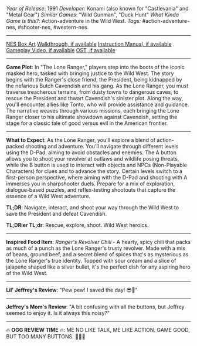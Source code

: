 *Year of Release*: 1991
*Developer*: Konami (also known for "Castlevania" and "Metal Gear")
*Similar Games*: "Wild Gunman", "Duck Hunt"
*What Kinda Game is this?*: Action-adventure in the Wild West.
*Tags:* #action-adventure-nes, #shooter-nes, #western-nes

---
[NES Box Art](https://www.google.com/search?tbm=isch&q=NES+Box+Art+The+Lone+Ranger) 
[Walkthrough, if available](https://www.google.com/search?q=Walkthrough+NES+The+Lone+Ranger)
[Instruction Manual, if available](https://www.google.com/search?q=NES+Instruction+Manual+The+Lone+Ranger)
[Gameplay Video, if available](https://www.youtube.com/results?search_query=gameplay+NES+The+Lone+Ranger) 
[OST, if available](https://www.youtube.com/results?search_query=gameplay+NES+The+Lone+Ranger+OST)

- - -
**Game Plot**: In "The Lone Ranger," players step into the boots of the iconic masked hero, tasked with bringing justice to the Wild West. The story begins with the Ranger's close friend, the President, being kidnapped by the nefarious Butch Cavendish and his gang. As the Lone Ranger, you must traverse treacherous terrains, from dusty towns to dangerous caves, to rescue the President and thwart Cavendish's sinister plot. Along the way, you'll encounter allies like Tonto, who will provide assistance and guidance. The narrative weaves through various missions, each bringing the Lone Ranger closer to his ultimate showdown against Cavendish, setting the stage for a classic tale of good versus evil in the American frontier.

- - -
**What to Expect**: As the Lone Ranger, you'll explore a blend of action-packed shooting and adventure. You'll navigate through different levels using the D-Pad, aiming to avoid obstacles and enemies. The A button allows you to shoot your revolver at outlaws and wildlife posing threats, while the B button is used to interact with objects and NPCs (Non-Playable Characters) for clues and to advance the story. Certain levels switch to a first-person perspective, where aiming with the D-Pad and shooting with A immerses you in sharpshooter duels. Prepare for a mix of exploration, dialogue-based puzzles, and reflex-testing shootouts that capture the essence of a Wild West adventure.

**TL;DR**: Navigate, interact, and shoot your way through the Wild West to save the President and defeat Cavendish.

**TL;DRier TL;dr**: Rescue, explore, shoot. Wild West heroics.

---
**Inspired Food Item**: *Ranger's Revolver Chili* - A hearty, spicy chili that packs as much of a punch as the Lone Ranger's trusty revolver. Made with a mix of beans, ground beef, and a secret blend of spices that's as mysterious as the Lone Ranger's true identity. Topped with sour cream and a slice of jalapeño shaped like a silver bullet, it's the perfect dish for any aspiring hero of the Wild West.

---
**Lil' Jeffrey's Review**: "Pew pew! I saved the day! 😎🤠"

---
**Jeffrey's Mom's Review**: "A bit confusing with all the buttons, but Jeffrey seemed to enjoy it. Is it always this noisy?"

---
🔥 **OGG REVIEW TIME** 🔥: ME NO LIKE TALK, ME LIKE ACTION. GAME GOOD, BUT TOO MANY BUTTONS. 🦬🔫🌵